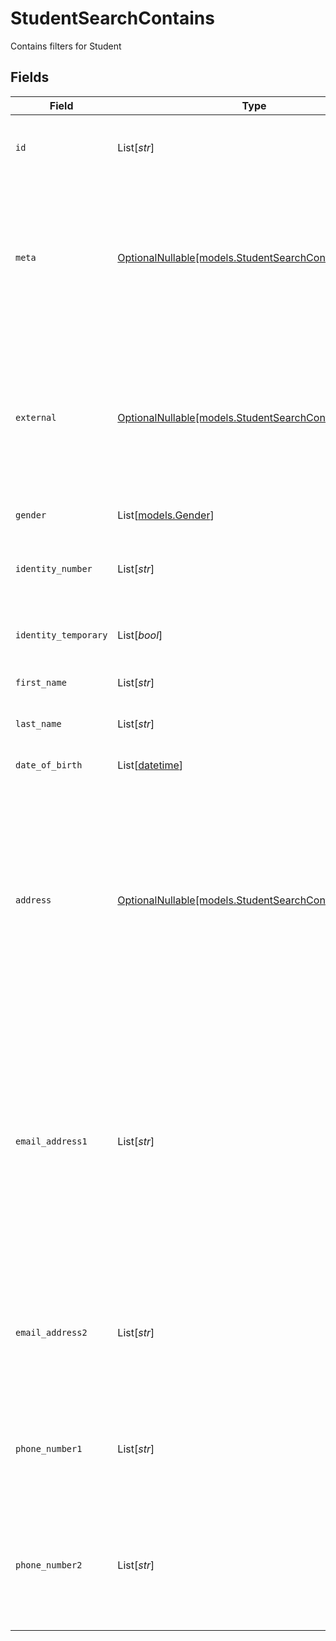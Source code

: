 # StudentSearchContains

Contains filters for Student


## Fields

| Field                                                                                                                                                                                                                                                 | Type                                                                                                                                                                                                                                                  | Required                                                                                                                                                                                                                                              | Description                                                                                                                                                                                                                                           | Example                                                                                                                                                                                                                                               |
| ----------------------------------------------------------------------------------------------------------------------------------------------------------------------------------------------------------------------------------------------------- | ----------------------------------------------------------------------------------------------------------------------------------------------------------------------------------------------------------------------------------------------------- | ----------------------------------------------------------------------------------------------------------------------------------------------------------------------------------------------------------------------------------------------------- | ----------------------------------------------------------------------------------------------------------------------------------------------------------------------------------------------------------------------------------------------------- | ----------------------------------------------------------------------------------------------------------------------------------------------------------------------------------------------------------------------------------------------------- |
| `id`                                                                                                                                                                                                                                                  | List[*str*]                                                                                                                                                                                                                                           | :heavy_minus_sign:                                                                                                                                                                                                                                    | Unique identifier for the Student                                                                                                                                                                                                                     | [<br/>"123e4567-e89b-12d3-a456-426614174000"<br/>]                                                                                                                                                                                                    |
| `meta`                                                                                                                                                                                                                                                | [OptionalNullable[models.StudentSearchContainsMeta]](../models/studentsearchcontainsmeta.md)                                                                                                                                                          | :heavy_minus_sign:                                                                                                                                                                                                                                    | Metadata information for the Student                                                                                                                                                                                                                  | {<br/>"createdBy": [<br/>"123e4567-e89b-12d3-a456-426614174000"<br/>],<br/>"updatedBy": [<br/>"123e4567-e89b-12d3-a456-426614174000"<br/>]<br/>}                                                                                                      |
| `external`                                                                                                                                                                                                                                            | [OptionalNullable[models.StudentSearchContainsExternal]](../models/studentsearchcontainsexternal.md)                                                                                                                                                  | :heavy_minus_sign:                                                                                                                                                                                                                                    | External is a reusable object that can be used to store external information about the student from another system, used for third-party integration tracking.                                                                                        | {<br/>"sourceID": [<br/>"example"<br/>],<br/>"source": [<br/>"example"<br/>]<br/>}                                                                                                                                                                    |
| `gender`                                                                                                                                                                                                                                              | List[[models.Gender](../models/gender.md)]                                                                                                                                                                                                            | :heavy_minus_sign:                                                                                                                                                                                                                                    | The gender of the student                                                                                                                                                                                                                             |                                                                                                                                                                                                                                                       |
| `identity_number`                                                                                                                                                                                                                                     | List[*str*]                                                                                                                                                                                                                                           | :heavy_minus_sign:                                                                                                                                                                                                                                    | The identity number of the student, must be unique within the organization.                                                                                                                                                                           | [<br/>"example"<br/>]                                                                                                                                                                                                                                 |
| `identity_temporary`                                                                                                                                                                                                                                  | List[*bool*]                                                                                                                                                                                                                                          | :heavy_minus_sign:                                                                                                                                                                                                                                    | If the identity number is temporary for the student                                                                                                                                                                                                   | [<br/>true<br/>]                                                                                                                                                                                                                                      |
| `first_name`                                                                                                                                                                                                                                          | List[*str*]                                                                                                                                                                                                                                           | :heavy_minus_sign:                                                                                                                                                                                                                                    | The first name of the student                                                                                                                                                                                                                         | [<br/>"example"<br/>]                                                                                                                                                                                                                                 |
| `last_name`                                                                                                                                                                                                                                           | List[*str*]                                                                                                                                                                                                                                           | :heavy_minus_sign:                                                                                                                                                                                                                                    | The last name of the student                                                                                                                                                                                                                          | [<br/>"example"<br/>]                                                                                                                                                                                                                                 |
| `date_of_birth`                                                                                                                                                                                                                                       | List[[datetime](https://docs.python.org/3/library/datetime.html#datetime-objects)]                                                                                                                                                                    | :heavy_minus_sign:                                                                                                                                                                                                                                    | The date of birth of the student                                                                                                                                                                                                                      | [<br/>"2024-01-15"<br/>]                                                                                                                                                                                                                              |
| `address`                                                                                                                                                                                                                                             | [OptionalNullable[models.StudentSearchContainsAddress]](../models/studentsearchcontainsaddress.md)                                                                                                                                                    | :heavy_minus_sign:                                                                                                                                                                                                                                    | The address of the student                                                                                                                                                                                                                            | {<br/>"postalAddress": [<br/>"example"<br/>],<br/>"postalCode": [<br/>"example"<br/>],<br/>"postalCity": [<br/>"example"<br/>],<br/>"countryCode": [<br/>"example"<br/>],<br/>"municipalityCode": [<br/>"example"<br/>]<br/>}                         |
| `email_address1`                                                                                                                                                                                                                                      | List[*str*]                                                                                                                                                                                                                                           | :heavy_minus_sign:                                                                                                                                                                                                                                    | The primary email address of the student, will be used for communication with the student from the system and must be unique within the organization.<br/>Can be used to login to the system if password-authentication is enabled for the organization.<br/> | [<br/>"example"<br/>]                                                                                                                                                                                                                                 |
| `email_address2`                                                                                                                                                                                                                                      | List[*str*]                                                                                                                                                                                                                                           | :heavy_minus_sign:                                                                                                                                                                                                                                    | The secondary email address of the student, will not be used within the system, but will be displayed for contact information.                                                                                                                        | [<br/>"example"<br/>]                                                                                                                                                                                                                                 |
| `phone_number1`                                                                                                                                                                                                                                       | List[*str*]                                                                                                                                                                                                                                           | :heavy_minus_sign:                                                                                                                                                                                                                                    | The primary phone number of the student, will be used for communication with the student from the system.                                                                                                                                             | [<br/>"example"<br/>]                                                                                                                                                                                                                                 |
| `phone_number2`                                                                                                                                                                                                                                       | List[*str*]                                                                                                                                                                                                                                           | :heavy_minus_sign:                                                                                                                                                                                                                                    | The secondary phone number of the student, will not be used within the system, but will be displayed for contact information.                                                                                                                         | [<br/>"example"<br/>]                                                                                                                                                                                                                                 |